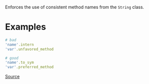 
Enforces the use of consistent method names
from the `String` class.

# Examples

```ruby
# bad
'name'.intern
'var'.unfavored_method

# good
'name'.to_sym
'var'.preferred_method
```

[Source](http://www.rubydoc.info/gems/rubocop/RuboCop/Cop/Style/StringMethods)